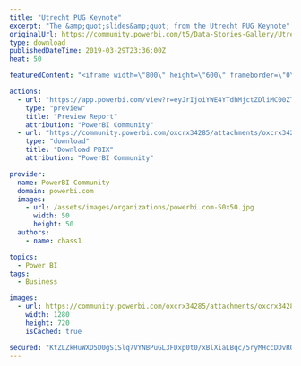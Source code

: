 ```yaml
---
title: "Utrecht PUG Keynote"
excerpt: "The &amp;quot;slides&amp;quot; from the Utrecht PUG Keynote"
originalUrl: https://community.powerbi.com/t5/Data-Stories-Gallery/Utrecht-PUG-Keynote/m-p/658074
type: download
publishedDateTime: 2019-03-29T23:36:00Z
heat: 50

featuredContent: "<iframe width=\"800\" height=\"600\" frameborder=\"0\" src=\"https://app.powerbi.com/view?r=eyJrIjoiYWE4YTdhMjctZDliMC00ZTM2LTliNWYtYjFlYzllYzkwNjhkIiwidCI6ImZkMTI5OGJlLWMwOWYtNDM0OS05NmU4LWJkMDk3MjEwZTI3NCIsImMiOjF9\"></iframe>"

actions:
  - url: "https://app.powerbi.com/view?r=eyJrIjoiYWE4YTdhMjctZDliMC00ZTM2LTliNWYtYjFlYzllYzkwNjhkIiwidCI6ImZkMTI5OGJlLWMwOWYtNDM0OS05NmU4LWJkMDk3MjEwZTI3NCIsImMiOjF9"
    type: "preview"
    title: "Preview Report"
    attribution: "PowerBI Community"
  - url: "https://community.powerbi.com/oxcrx34285/attachments/oxcrx34285/DataStoriesGallery/2578/2/Utercht.pbix"
    type: "download"
    title: "Download PBIX"
    attribution: "PowerBI Community"

provider:
  name: PowerBI Community
  domain: powerbi.com
  images:
    - url: /assets/images/organizations/powerbi.com-50x50.jpg
      width: 50
      height: 50
  authors:
    - name: chass1

topics:
  - Power BI
tags:
  - Business

images:
  - url: https://community.powerbi.com/oxcrx34285/attachments/oxcrx34285/DataStoriesGallery/2578/1/Slide1.PNG
    width: 1280
    height: 720
    isCached: true

secured: "KtZLZkHuWXD5D0gS1Slq7VYNBPuGL3FDxp0t0/xBlXiaLBqc/5ryMHccDDvRQ7Ip+qlpo6fd2CE/hK5aArE5t1jm1r/VOpaRhhgUbB2XD86AiLeAfTmpgfYv9KfdOS4NK6zO/6FEmODEATmakN6Gv/Gf+5uh8F87hfuobarAnZ99lpMz6MzdC8gApELdOCFaI8Wc1d1sEHjgJpOA+KKcbEkVFl1h/O9qlYlnPol5esRCgsKMBPFhBT29n9XdAFOIVfPK6W0ElxzNWfosXCNigSccIA/yg9CI9mcoxl0ISXMAS5Farq3iPNOn9pS1gYvnZNq0zCWcplGngypufzf6unBTZ7vIQ8i3jGlU8sCzOgxwiLVkkPz6SwMzseK5WL1Rq26PXfwuxRf4aNmO7sUCRQ==;5/S30AdfZr5uP/Wv9dlw9Q=="
---
```


